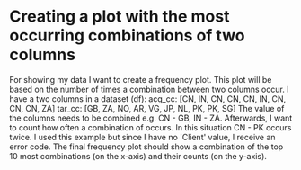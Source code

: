 
# Creating a plot with the most occurring combinations of two columns

For showing my data I want to create a frequency plot. This plot will be based on the number of times a combination between two columns occur. I have a two columns in a dataset (df):
acq_cc: [CN, IN, CN, CN, CN, IN, CN, CN, CN, ZA]
tar_cc: [GB, ZA, NO, AR, VG, JP, NL, PK, PK, SG]
The value of the columns needs to be combined e.g. CN - GB, IN - ZA. Afterwards, I want to count how often a combination of occurs. In this situation  CN - PK occurs twice.
I used this example but since I have no 'Client' value, I receive an error code. The final frequency plot should show a combination of the top 10 most combinations (on the x-axis) and their counts (on the y-axis).

        